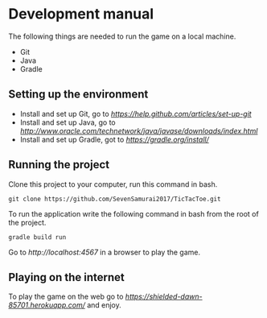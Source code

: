 # **Development manual**  

The following things are needed to run the game on a local machine.  
* Git 
* Java 
* Gradle  

## **Setting up the environment**  

* Install and set up Git, go to *https://help.github.com/articles/set-up-git*  
* Install and set up Java, go to *http://www.oracle.com/technetwork/java/javase/downloads/index.html*  
* Install and set up Gradle, got to *https://gradle.org/install/*  

## **Running the project**

Clone this project to your computer, run this command in bash.  
```
git clone https://github.com/SevenSamurai2017/TicTacToe.git
```

To run the application write the following command in bash from the root of the project.  
```
gradle build run  
```

Go to *http://localhost:4567* in a browser to play the game.  

## **Playing on the internet** 

To play the game on the web go to *https://shielded-dawn-85701.herokuapp.com/* and enjoy.  